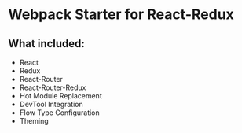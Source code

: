 Webpack Starter for React-Redux
===============================

What included:
-------------
- React
- Redux
- React-Router
- React-Router-Redux
- Hot Module Replacement
- DevTool Integration
- Flow Type Configuration
- Theming